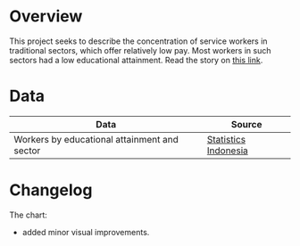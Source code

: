 # Overview

This project seeks to describe the concentration of service workers in traditional sectors, which offer relatively low pay. Most workers in such sectors had a low educational attainment. Read the story on [this link](https://www.thejakartapost.com/business/2022/03/04/covid-19-pulls-more-workers-into-low-paying-service-sector-jobs.html).


# Data

Data | Source |  
---- | ------ |  
Workers by educational attainment and sector | [Statistics Indonesia](https://bps.go.id/indicator/6/1971/1/penduduk-berumur-15-tahun-ke-atas-yang-bekerja-selama-seminggu-yang-lalu-menurut-lapangan-pekerjaan-utama-17-sektor-dan-pendidikan-tertinggi-yang-ditamatkan.html) |  


# Changelog

The chart:  
- added minor visual improvements.
